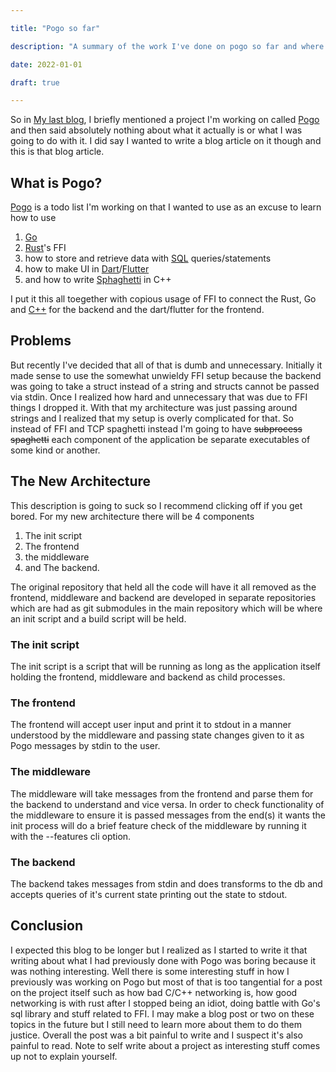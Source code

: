 ```yaml
---

title: "Pogo so far"

description: "A summary of the work I've done on pogo so far and where I intend to go with it"

date: 2022-01-01

draft: true

---
```


So in [My last blog](https://pagwin.xyz/blog/gh_actions/), I briefly mentioned a project I'm working on called [Pogo](https://github.com/Pagwin-Fedora/Pogo) and then said absolutely nothing about what it actually is or what I was going to do with it. I did say I wanted to write a blog article on it though and this is that blog article.

## What is Pogo?

[Pogo](https://github.com/Pagwin-Fedora/Pogo) is a todo list I'm working on that I wanted to use as an excuse to learn how to use 

1. [Go](https://go.dev/)
2. [Rust](https://www.rust-lang.org/)'s FFI
3. how to store and retrieve data with [SQL](https://en.wikipedia.org/wiki/SQL) queries/statements
3. how to make UI in [Dart](https://dart.dev/)/[Flutter](https://flutter.dev/) 
4. and how to write [Sphaghetti](https://www.goya.com/media/4173/creole-spaghetti.jpg?quality=80) in C++

I put it this all toegether with copious usage of FFI to connect the Rust, Go and [C++](https://en.wikipedia.org/wiki/C%2B%2B) for the backend and the dart/flutter for the frontend.

## Problems

But recently I've decided that all of that is dumb and unnecessary. Initially it made sense to use the somewhat unwieldy FFI setup because the backend was going to take a struct instead of a string and structs cannot be passed via stdin. Once I realized how hard and unnecessary that was due to FFI things I dropped it. With that my architecture was just passing around strings and I realized that my setup is overly complicated for that. So instead of FFI and TCP spaghetti instead I'm going to have ~~subprocess spaghetti~~ each component of the application be separate executables of some kind or another.

## The New Architecture

This description is going to suck so I recommend clicking off if you get bored. For my new architecture there will be 4 components

1. The init script
2. The frontend
3. the middleware 
4. and The backend.

The original repository that held all the code will have it all removed as the frontend, middleware and backend are developed in separate repositories which are had as git submodules in the main repository which will be where an init script and a build script will be held.

### The init script

The init script is a script that will be running as long as the application itself holding the frontend, middleware and backend as child processes. 

### The frontend

The frontend will accept user input and print it to stdout in a manner understood by the middleware and passing state changes given to it as Pogo messages by stdin to the user. 

### The middleware

The middleware will take messages from the frontend and parse them for the backend to understand and vice versa. In order to check functionality of the middleware to ensure it is passed messages from the end(s) it wants the init process will do a brief feature check of the middleware by running it with the --features cli option. 

### The backend

The backend takes messages from stdin and does transforms to the db and accepts queries of it's current state printing out the state to stdout.

## Conclusion

I expected this blog to be longer but I realized as I started to write it that writing about what I had previously done with Pogo was boring because it was nothing interesting. Well there is some interesting stuff in how I previously was working on Pogo but most of that is too tangential for a post on the project itself such as how bad C/C++ networking is, how good networking is with rust after I stopped being an idiot, doing battle with Go's sql library and stuff related to FFI. I may make a blog post or two on these topics in the future but I still need to learn more about them to do them justice. Overall the post was a bit painful to write and I suspect it's also painful to read. Note to self write about a project as interesting stuff comes up not to explain yourself.
